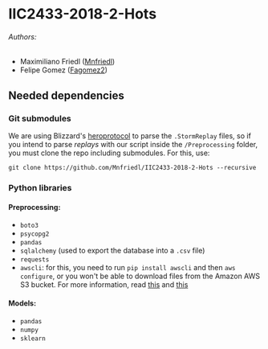 # IIC2433-2018-2-Hots

###### Authors: 

- Maximiliano Friedl ([Mnfriedl](https://github.com/Mnfriedl))
- Felipe Gomez ([Fagomez2](https://github.com/fagomez2))



## Needed dependencies

### Git submodules

We are using Blizzard's [heroprotocol](https://github.com/Blizzard/heroprotocol) to parse the `.StormReplay` files, so if you intend to parse *replays* with our script inside the `/Preprocessing` folder, you must clone the repo including submodules. For this, use:

`git clone https://github.com/Mnfriedl/IIC2433-2018-2-Hots --recursive`

### Python libraries

#### Preprocessing:

- `boto3`
- `psycopg2`
- `pandas`
- `sqlalchemy` (used to export the database into a `.csv` file)
- `requests`
- `awscli`: for this, you need to run `pip install awscli` and then `aws configure`, or you won't be able to download files from the Amazon AWS S3 bucket. For more information, read [this](https://aws.amazon.com/es/cli/) and [this](https://boto3.amazonaws.com/v1/documentation/api/latest/index.html)

#### Models:

- `pandas`
- `numpy`
- `sklearn`

